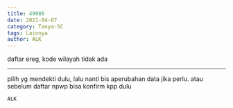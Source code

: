 ```yaml
---
title: 49086
date: 2021-04-07
category: Tanya-SC
tags: Lainnya
author: ALK
---
```


daftar ereg, kode wilayah tidak ada

---

pilih yg mendekti dulu, lalu nanti bis aperubahan data jika perlu. atau sebelum daftar npwp bisa konfirm kpp dulu

`ALK`
